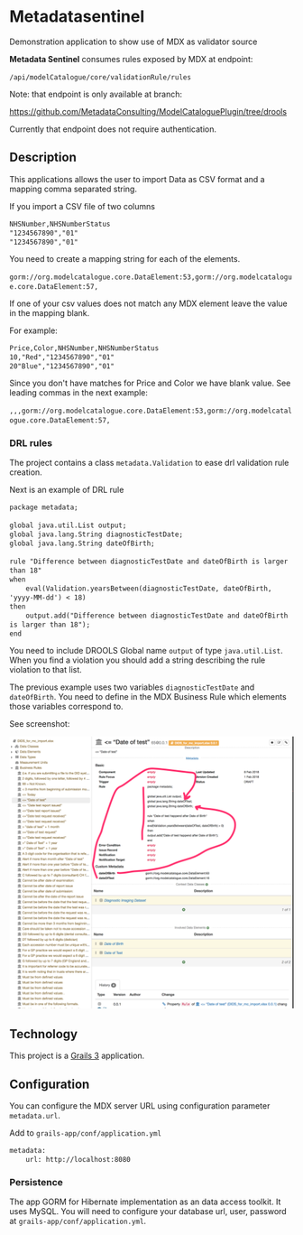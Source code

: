 # Metadatasentinel

Demonstration application to show use of MDX as validator source

**Metadata Sentinel** consumes rules exposed by MDX at endpoint: 

`/api/modelCatalogue/core/validationRule/rules`

Note: that endpoint is only available at branch:  

https://github.com/MetadataConsulting/ModelCataloguePlugin/tree/drools

Currently that endpoint does not require authentication.

## Description

This applications allows the user to import Data as CSV format and a mapping comma separated string. 

If you import a CSV file of two columns

```
NHSNumber,NHSNumberStatus
"1234567890","01"
"1234567890","01" 
```

You need to create a mapping string for each of the elements.

`gorm://org.modelcatalogue.core.DataElement:53,gorm://org.modelcatalogue.core.DataElement:57,` 

If one of your csv values does not match any MDX element leave the value in the mapping blank.

For example: 

  ```
Price,Color,NHSNumber,NHSNumberStatus
10,"Red","1234567890","01"
20"Blue","1234567890","01" 
  ```
  
Since you don't have matches for Price and Color we have blank value. See leading commas in the next example:
  
`,,,gorm://org.modelcatalogue.core.DataElement:53,gorm://org.modelcatalogue.core.DataElement:57,`  

### DRL rules

The project contains a class `metadata.Validation` to ease drl validation rule creation.

Next is an example of DRL rule 

```
package metadata;

global java.util.List output;
global java.lang.String diagnosticTestDate;
global java.lang.String dateOfBirth;

rule "Difference between diagnosticTestDate and dateOfBirth is larger than 18"
when
    eval(Validation.yearsBetween(diagnosticTestDate, dateOfBirth, 'yyyy-MM-dd') < 18)
then
    output.add("Difference between diagnosticTestDate and dateOfBirth is larger than 18");
end 
```

You need to include  DROOLS Global name `output` of type `java.util.List`. When you find a violation you should add a string describing the rule violation to that list.

The previous example uses two variables `diagnosticTestDate` and `dateOfBirth`. You need to define in 
the MDX Business Rule which elements those variables correspond to. 

See screenshot: 

![MDX Business Rules Extensions Values](screenshot.png)
  

## Technology
 
This project is a [Grails 3](http://grails.org) application.

## Configuration 

You can configure the MDX server URL using configuration parameter `metadata.url`. 

Add to `grails-app/conf/application.yml`

```
metadata:
    url: http://localhost:8080
```

### Persistence
The app GORM for Hibernate implementation as an data access toolkit. It uses MySQL. You will 
need to configure your database url, user, password at `grails-app/conf/application.yml`. 

 

